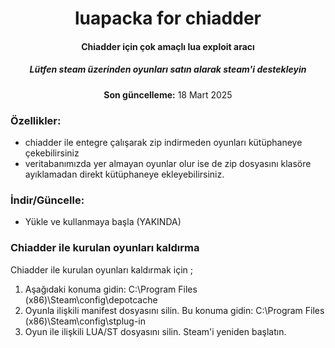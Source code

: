 

<center>
    <h1 align="center">luapacka for chiadder</h1>
    <h4 align="center"> <strong>Chiadder için</strong> çok amaçlı lua exploit aracı </h4>
    <h5 align="center">Lütfen steam üzerinden oyunları satın alarak steam'i destekleyin</h5>
    <p align="center">
        <strong>Son güncelleme:</strong> 18 Mart 2025<br>       
    </p> 
</center>

### Özellikler:
* chiadder ile entegre çalışarak zip indirmeden oyunları kütüphaneye çekebilirsiniz
* veritabanımızda yer almayan oyunlar olur ise de zip dosyasını klasöre ayıklamadan direkt kütüphaneye ekleyebilirsiniz.


### İndir/Güncelle:
* Yükle ve kullanmaya başla (YAKINDA)


### Chiadder ile kurulan oyunları kaldırma

Chiadder ile kurulan oyunları kaldırmak için ;

1. Aşağıdaki konuma gidin: C:\Program Files (x86)\Steam\config\depotcache
2. Oyunla ilişkili manifest dosyasını silin. Bu konuma gidin: C:\Program Files (x86)\Steam\config\stplug-in
3. Oyun ile ilişkili LUA/ST dosyasını silin. Steam'i yeniden başlatın.






